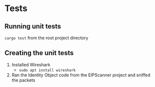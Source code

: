 # Tests

## Running unit tests

`cargo test` from the root project directory

## Creating the unit tests

1. Installed Wireshark
    * `sudo apt install wireshark`
1. Ran the Identity Object code from the EIPScanner project and sniffed the packets